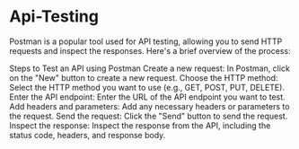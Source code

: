 # Api-Testing

Postman is a popular tool used for API testing, allowing you to send HTTP requests and inspect the responses. Here's a brief overview of the process:

Steps to Test an API using Postman
Create a new request: In Postman, click on the "New" button to create a new request.
Choose the HTTP method: Select the HTTP method you want to use (e.g., GET, POST, PUT, DELETE).
Enter the API endpoint: Enter the URL of the API endpoint you want to test.
Add headers and parameters: Add any necessary headers or parameters to the request.
Send the request: Click the "Send" button to send the request.
Inspect the response: Inspect the response from the API, including the status code, headers, and response body.
